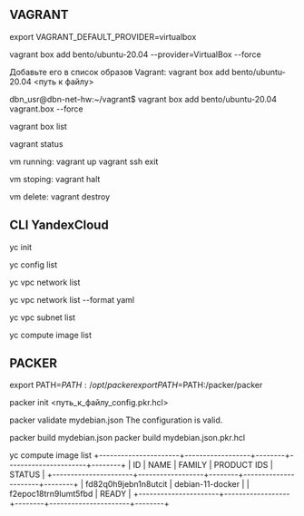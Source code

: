 
## VAGRANT

export VAGRANT_DEFAULT_PROVIDER=virtualbox

vagrant box add bento/ubuntu-20.04 --provider=VirtualBox --force

Добавьте его в список образов Vagrant:
vagrant box add bento/ubuntu-20.04 <путь к файлу>

dbn_usr@dbn-net-hw:~/vagrant$ vagrant box add bento/ubuntu-20.04 vagrant.box --force

vagrant box list

vagrant status

vm running:
vagrant up
vagrant ssh
exit

vm stoping:
vagrant halt

vm delete:
vagrant destroy


## CLI YandexCloud

yc init

yc config list

yc vpc network list

yc vpc network list --format yaml

yc vpc subnet list

yc compute image list

## PACKER

export PATH=$PATH:/opt/packer
export PATH=$PATH:/packer/packer

packer init <путь_к_файлу_config.pkr.hcl>

packer validate mydebian.json
The configuration is valid.

packer build mydebian.json
packer build mydebian.json.pkr.hcl

yc compute image list
+----------------------+------------------+--------+----------------------+--------+
|          ID          |       NAME       | FAMILY |     PRODUCT IDS      | STATUS |
+----------------------+------------------+--------+----------------------+--------+
| fd82q0h9jebn1n8utcit | debian-11-docker |        | f2epoc18trn9lumt5fbd | READY  |
+----------------------+------------------+--------+----------------------+--------+


